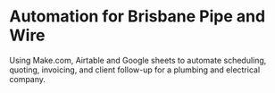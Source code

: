# Automation for Brisbane Pipe and Wire

Using Make.com, Airtable and Google sheets to automate scheduling, quoting, invoicing, and client follow-up for a plumbing and electrical company.
